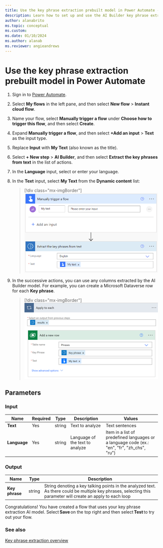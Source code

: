 ```yaml
---
title: Use the key phrase extraction prebuilt model in Power Automate - AI Builder | Microsoft Docs
description: Learn how to set up and use the AI Builder key phrase extraction prebuilt model in Power Automate.
author: alanabrito
ms.topic: conceptual
ms.custom: 
ms.date: 01/10/2024
ms.author: alanab
ms.reviewer: angieandrews
---
```


# Use the key phrase extraction prebuilt model in Power Automate

1. Sign in to [Power Automate](https://flow.microsoft.com/).

1. Select **My flows** in the left pane, and then select **New flow** > **Instant cloud flow**.

1. Name your flow, select **Manually trigger a flow** under **Choose how to trigger this flow**, and then select **Create**.

1. Expand **Manually trigger a flow**, and then select **+Add an input** > **Text** as the input type.

1. Replace **Input** with **My Text** (also known as the title).

1. Select **+ New step** > **AI Builder**, and then select **Extract the key phrases from text** in the list of actions.

1. In the **Language** input, select or enter your language.

1. In the **Text** input, select **My Text** from the **Dynamic content** list:

    > [!div class="mx-imgBorder"]
    > ![Specify my text.](media/flow-kpe.png "Specify my text")

1. In the successive actions, you can use any columns extracted by the AI Builder model. For example, you can create a Microsoft Dataverse row for each **Key phrase**.

    > [!div class="mx-imgBorder"]
    > ![Add key phrases screen.](media/flow-add-phrase-2.png "Add key phrases in Dataverse")

## Parameters

### Input

|Name |Required |Type |Description |Values |
|---------|---------|---------|---------|---------|
|**Text** |Yes |string |Text to analyze |Text sentences |
|**Language** |Yes |string | Language of the text to analyze | Item in a list of predefined languages or a language code (ex.: "en", "fr", "zh_chs", "ru")

### Output

|Name |Type |Description |
|---------|---------|---------|
|**Key phrase** |string |String denoting a key talking points in the analyzed text. As there could be multiple key phrases, selecting this parameter will create an apply to each loop |

Congratulations! You have created a flow that uses your key phrase extraction AI model. Select **Save** on the top right and then select **Test** to try out your flow.

### See also

[Key phrase extraction overview](prebuilt-key-phrase.md)
